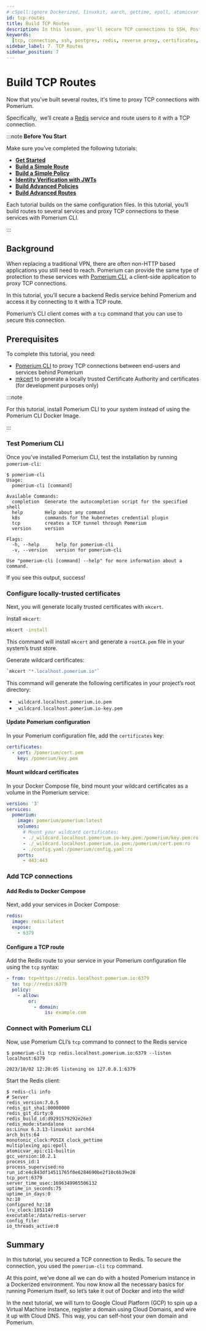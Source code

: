 ```yaml
---
# cSpell:ignore Dockerized, linuxkit, aarch, gettime, epoll, atomicvar
id: tcp-routes
title: Build TCP Routes
description: In this lesson, you'll secure TCP connections to SSH, Postgres, and Redis services with Pomerium.
keywords:
  [tcp, connection, ssh, postgres, redis, reverse proxy, certificates, pomerium]
sidebar_label: 7. TCP Routes
sidebar_position: 7
---
```


# Build TCP Routes

Now that you’ve built several routes, it's time to proxy TCP connections with Pomerium.

Specifically,  we’ll create a [Redis](https://redis.io/) service and route users to it with a TCP connection.

:::note **Before You Start**

Make sure you’ve completed the following tutorials:

- [**Get Started**](/docs/learn-pomerium/get-started)
- [**Build a Simple Route**](/docs/learn-pomerium/build-routes)
- [**Build a Simple Policy**](/docs/learn-pomerium/build-policies)
- [**Identity Verification with JWTs**](/docs/learn-pomerium/jwt-verification)
- [**Build Advanced Policies**](/docs/learn-pomerium/advanced-policies)
- [**Build Advanced Routes**](/docs/learn-pomerium/advanced-routes)

Each tutorial builds on the same configuration files. In this tutorial, you’ll build routes to several services and proxy TCP connections to these services with Pomerium CLI.

:::

## Background

When replacing a traditional VPN, there are often non-HTTP based applications you still need to reach. Pomerium can provide the same type of protection to these services with [Pomerium CLI](/docs/deploy/clients/pomerium-cli), a client-side application to proxy TCP connections.

In this tutorial, you’ll secure a backend Redis service behind Pomerium and access it by connecting to it with a TCP route.

Pomerium’s CLI client comes with a `tcp` command that you can use to secure this connection.

## Prerequisites

To complete this tutorial, you need:

- [Pomerium CLI](/docs/deploy/clients/pomerium-cli) to proxy TCP connections between end-users and services behind Pomerium
- [mkcert](https://github.com/FiloSottile/mkcert) to generate a locally trusted Certificate Authority and certificates (for development purposes only)

:::note

For this tutorial, install Pomerium CLI to your system instead of using the Pomerium CLI Docker Image.

:::

### Test Pomerium CLI

Once you’ve installed Pomerium CLI, test the installation by running `pomerium-cli`:

```shell-session
$ pomerium-cli
Usage:
  pomerium-cli [command]

Available Commands:
  completion  Generate the autocompletion script for the specified shell
  help        Help about any command
  k8s         commands for the kubernetes credential plugin
  tcp         creates a TCP tunnel through Pomerium
  version     version

Flags:
  -h, --help      help for pomerium-cli
  -v, --version   version for pomerium-cli

Use "pomerium-cli [command] --help" for more information about a command.
```

If you see this output, success!

### Configure locally-trusted certificates

Next, you will generate locally trusted certificates with `mkcert`.

Install `mkcert`:

```sh
mkcert -install
```

This command will install `mkcert` and generate a `rootCA.pem` file in your system’s trust store.

Generate wildcard certificates:

```sh
`mkcert "*.localhost.pomerium.io"`
```

This command will generate the following certificates in your project’s root directory:

- `_wildcard.localhost.pomerium.io.pem`
- `_wildcard.localhost.pomerium.io-key.pem`

#### Update Pomerium configuration

In your Pomerium configuration file, add the `certificates` key:

```yaml title="config.yaml"
certificates:
  - cert: /pomerium/cert.pem
    key: /pomerium/key.pem
```

#### Mount wildcard certificates

In your Docker Compose file, bind mount your wildcard certificates as a volume in the Pomerium service:

```yaml title="docker-compose.yaml"
version: '3'
services:
  pomerium:
    image: pomerium/pomerium:latest
    volumes:
      # Mount your wildcard certificates:
      - ./_wildcard.localhost.pomerium.io-key.pem:/pomerium/key.pem:ro
      - ./_wildcard.localhost.pomerium.io.pem:/pomerium/cert.pem:ro
      - ./config.yaml:/pomerium/config.yaml:ro
    ports:
      - 443:443
```

### Add TCP connections

#### Add Redis to Docker Compose

Next, add your services in Docker Compose:

```yaml title="docker-compose.yaml"
redis:
  image: redis:latest
  expose:
    - 6379
```

#### Configure a TCP route

Add the Redis route to your service in your Pomerium configuration file using the `tcp` syntax:

```yaml title="config.yaml"
- from: tcp+https://redis.localhost.pomerium.io:6379
  to: tcp://redis:6379
  policy:
    - allow:
        or:
          - domain:
              is: example.com
```

### Connect with Pomerium CLI

Now, use Pomerium CLI’s `tcp` command to connect to the Redis service

```shell-session
$ pomerium-cli tcp redis.localhost.pomerium.io:6379 --listen localhost:6379

2023/10/02 12:20:05 listening on 127.0.0.1:6379
```

Start the Redis client:

```shell-session
$ redis-cli info
# Server
redis_version:7.0.5
redis_git_sha1:00000000
redis_git_dirty:0
redis_build_id:d9291579292e26e3
redis_mode:standalone
os:Linux 6.3.13-linuxkit aarch64
arch_bits:64
monotonic_clock:POSIX clock_gettime
multiplexing_api:epoll
atomicvar_api:c11-builtin
gcc_version:10.2.1
process_id:1
process_supervised:no
run_id:e4c843df14511765f0e6284690be2f10c6b39e28
tcp_port:6379
server_time_usec:1696349965506132
uptime_in_seconds:75
uptime_in_days:0
hz:10
configured_hz:10
lru_clock:1851149
executable:/data/redis-server
config_file:
io_threads_active:0
```

## Summary

In this tutorial, you secured a TCP connection to Redis. To secure the connection, you used the `pomerium-cli` `tcp` command.

At this point, we’ve done all we can do with a hosted Pomerium instance in a Dockerized environment. You now know all the necessary basics for running Pomerium itself, so let’s take it out of Docker and into the wild!

In the next tutorial, we will turn to Google Cloud Platform (GCP) to spin up a Virtual Machine instance, register a domain using Cloud Domains, and wire it up with Cloud DNS. This way, you can self-host your own domain and Pomerium.

